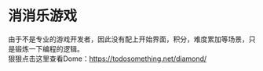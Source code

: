 # 消消乐游戏
由于不是专业的游戏开发者，因此没有配上开始界面，积分，难度累加等场景，只是锻炼一下编程的逻辑。
<br />
狠狠点击这里查看Dome：https://todosomething.net/diamond/

